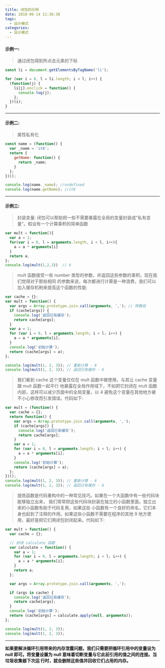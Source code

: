 ```yaml
---
title: 闭包的示例
date: 2018-06-14 11:36:38
tags: 
  - 设计模式
categories:
  - 设计模式
---
```


<!-- more -->

#### 示例一:

> 通过闭包得到所点击元素的下标

```js
const li = document.getElementsByTagName('li');

for (var i = 0, l = li.length; i < l; i++) {
  (function(j) {
    li[j].onclick = function() {
      console.log(j);
    };
  })(i);
}
```

---

#### 示例二:

> 属性私有化

```js
const name = (function() {
  var _naem = 'it8';
  return {
    getName: function() {
      return _name;
    }
  };
})();

console.log(name._name); //undefined
console.log(name.getName); //it8
```

---

#### 示例三:

> 封装变量: 闭包可以帮助把一些不需要暴露在全局的变量封装成“私有变量”。假设有一个计算乘积的简单函数

```js
var mult = function(){
  var a = 1;
  for(var i = 0, l = arguments.length, i < l, i++){
    a = a * arguments[i]
  }
  return a;
};
console.log(mult(1,2,3))  // 6
```

> mult 函数接受一些 number 类型的参数，并返回这些参数的乘积。现在我们觉得对于那些相同 的参数来说，每次都进行计算是一种浪费，我们可以加入缓存机制来提高这个函数的性能:

```js
var cache = {};
var mult = function() {
  var args = Array.prototype.join.call(arguments, ','); // 转数组
  if (cache[args]) {
    console.log('返回已有缓存');
    return cache[args];
  }
  var a = 1;
  for (var i = 0, l = arguments.length; i < l; i++) {
    a = a * arguments[i];
  }
  console.log('初始计算');
  return (cache[args] = a);
};

console.log(mult(1, 2, 3)); // 重新计算 - 6
console.log(mult(1, 2, 3)); // 返回已有缓存 - 6
```

> 我们看到 cache 这个变量仅仅在 mult 函数中被使用，与其让 cache 变量跟 mult 函数一起平行 地暴露在全局作用域下，不如把它封闭在 mult 函数内部，这样可以减少页面中的全局变量，以 4 避免这个变量在其他地方被不小心修改而引发错误。代码如下:

```js
var mult = (function() {
  var cache = {};
  return function() {
    var args = Array.prototype.join.call(arguments, ',');
    if (cache[args]) {
      console.log('返回已有缓存');
      return cache[args];
    }
    var a = 1;
    for (var i = 0, l = arguments.length; i < l; i++) {
      a = a * arguments[i];
    }
    console.log('初始计算');
    return (cache[args] = a);
  };
})();
console.log(mult(1, 2, 3)); // 重新计算 - 6
console.log(mult(1, 2, 3)); // 返回已有缓存 - 6
```

> 提炼函数是代码重构中的一种常见技巧。如果在一个大函数中有一些代码块能够独立出来， 我们常常把这些代码块封装在独立的小函数里面。独立出来的小函数有助于代码复用，如果这些 小函数有一个良好的命名，它们本身也起到了注释的作用。如果这些小函数不需要在程序的其他 9 地方使用，最好是把它们用闭包封闭起来。代码如下:

```js
var mult = function() {
  var cache = {};

  // 封闭 calculate 函数
  var calculate = function() {
    var a = 1;
    for (var i = 0, l = arguments.length; i < l; i++) {
      a = a * arguments[i];
    }
    return a;
  };

  var args = Array.prototype.join.call(arguments, ',');

  if (args in cache) {
    console.log('返回已有缓存');
    return cache[args];
  }
  console.log('初始计算');
  return (cache[args] = calculate.apply(null, arguments));
};

console.log(mult(1, 2, 3));
console.log(mult(1, 2, 3));
```

---

**如果要解决循环引用带来的内存泄露问题，我们只需要把循环引用中的变量设为 null 即可。将变量设置为 null 意味着切断变量与它此前引用的值之间的连接。当垃圾收集器下次运 行时，就会删除这些值并回收它们占用的内存。**
